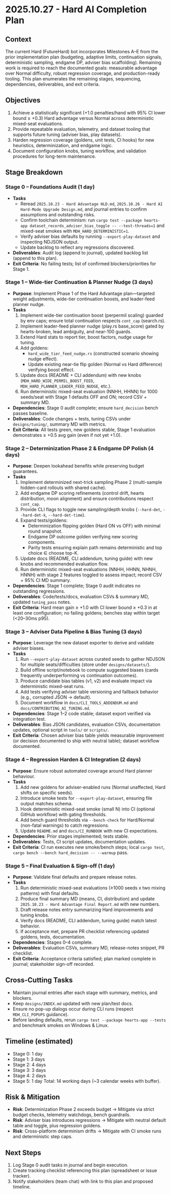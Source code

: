 # 2025.10.27 - Hard AI Completion Plan

## Context
The current Hard (FutureHard) bot incorporates Milestones A–E from the prior implementation plan (budgeting, adaptive limits, continuation signals, deterministic sampling, endgame DP, adviser bias scaffolding). Remaining work is required to reach the documented goals: measurable advantage over Normal difficulty, robust regression coverage, and production-ready tooling. This plan enumerates the remaining stages, sequencing, dependencies, deliverables, and exit criteria.

## Objectives
1. Achieve a statistically significant (+1.0 penalties/hand with 95% CI lower bound ≥ +0.3) Hard advantage versus Normal across deterministic mixed-seat evaluations.
2. Provide repeatable evaluation, telemetry, and dataset tooling that supports future tuning (adviser bias, play datasets).
3. Harden regression coverage (goldens, unit tests, CI hooks) for new heuristics, determinization, and endgame logic.
4. Document configuration knobs, tuning workflow, and validation procedures for long-term maintenance.

## Stage Breakdown

### Stage 0 – Foundations Audit (1 day)
- **Tasks**
  - Reread `2025.10.23 - Hard Advantage HLD.md`, `2025.10.26 - Hard AI Hard-Mode Upgrade Design.md`, and journal entries to confirm assumptions and outstanding risks.
  - Confirm toolchain determinism: run `cargo test --package hearts-app dataset_records_adviser_bias_toggle -- --test-threads=1` and mixed-seat smokes with `MDH_HARD_DETERMINISTIC=1`.
  - Verify adviser bias defaults by running `--export-play-dataset` and inspecting NDJSON output.
  - Update backlog to reflect any regressions discovered.
- **Deliverables**: Audit log (append to journal), updated backlog list (append to this plan).
- **Exit Criteria**: No failing tests; list of confirmed blockers/priorities for Stage 1. 

### Stage 1 – Wide-tier Continuation & Planner Nudge (3 days)
- **Purpose**: Implement Phase 1 of the Hard Advantage plan—targeted weight adjustments, wide-tier continuation boosts, and leader-feed planner nudge.
- **Tasks**
  1. Implement wide-tier continuation boost (perpermil scaling) guarded by env caps; ensure total continuation respects `cont_cap` (search.rs).
  2. Implement leader-feed planner nudge (play.rs base_score) gated by hearts-broken, lead ambiguity, and near-100 guards.
  3. Extend Hard stats to report tier, boost factors, nudge usage for tuning.
  4. Add goldens:
     - `hard_wide_tier_feed_nudge.rs` (constructed scenario showing nudge effect).
     - Update existing near-tie flip golden (Normal vs Hard difference) verifying boost effect.
  5. Update docs (README + CLI addendum) with new knobs (`MDH_HARD_WIDE_PERMIL_BOOST_FEED`, `MDH_HARD_PLANNER_LEADER_FEED_NUDGE`, etc.).
  6. Run deterministic mixed-seat evaluation (NNHH, HHNN) for 1000 seeds/seat with Stage 1 defaults OFF and ON; record CSV + summary MD.
- **Dependencies**: Stage 0 audit complete; ensure `hard_decision` bench passes baseline.
- **Deliverables**: Code changes + tests, tuning CSVs under `designs/tuning/`, summary MD with metrics.
- **Exit Criteria**: All tests green, new goldens stable, Stage 1 evaluation demonstrates ≥ +0.5 avg gain (even if not yet +1.0). 

### Stage 2 – Determinization Phase 2 & Endgame DP Polish (4 days)
- **Purpose**: Deepen lookahead benefits while preserving budget guarantees.
- **Tasks**
  1. Implement determinized next-trick sampling Phase 2 (multi-sample hidden-card rollouts with shared cache).
  2. Add endgame DP scoring refinements (control drift, hearts distribution, moon alignment) and ensure contributions respect `cont_cap`.
  3. Provide CLI flags to toggle new sampling/depth knobs (`--hard-det`, `--hard-det-k`, `--hard-det-time`).
  4. Expand tests/goldens:
     - Determinization flipping golden (Hard ON vs OFF) with minimal round snapshot.
     - Endgame DP outcome golden verifying new scoring components.
     - Parity tests ensuring explain path remains deterministic and top choice ∈ choose top-K.
  5. Update docs (README, CLI addendum, tuning guide) with new knobs and recommended evaluation flow.
  6. Run deterministic mixed-seat evaluations (NNHH, HHNN, NHNH, HNNH) with stage 2 features toggled to assess impact; record CSV + 95% CI MD summary.
- **Dependencies**: Stage 1 complete; Stage 0 audit indicates no outstanding regressions.
- **Deliverables**: Code/tests/docs, evaluation CSVs & summary MD, updated `tuning_pass` notes.
- **Exit Criteria**: Hard mean gain ≥ +1.0 with CI lower bound ≥ +0.3 in at least one configuration; no failing goldens; benches stay within target (<20–30ms p95). 

### Stage 3 – Adviser Data Pipeline & Bias Tuning (3 days)
- **Purpose**: Leverage the new dataset exporter to derive and validate adviser biases.
- **Tasks**
  1. Run `--export-play-dataset` across curated seeds to gather NDJSON for multiple seats/difficulties (store under `designs/datasets/`).
  2. Build offline script/notebook to compute suggested biases (cards frequently underperforming vs continuation outcomes).
  3. Produce candidate bias tables (v1, v2) and evaluate impact via deterministic mixed-seat runs.
  4. Add tests verifying adviser table versioning and fallback behavior (e.g., corrupted JSON -> default).
  5. Document workflow in `docs/CLI_TOOLS_ADDENDUM.md` and `docs/CONTRIBUTING_AI_TUNING.md`.
- **Dependencies**: Stage 1–2 code stable; dataset export verified via integration test.
- **Deliverables**: Bias JSON candidates, evaluation CSVs, documentation updates, optional script in `tools/` or `scripts/`.
- **Exit Criteria**: Chosen adviser bias table yields measurable improvement (or decision documented to ship with neutral table); dataset workflow documented. 

### Stage 4 – Regression Harden & CI Integration (2 days)
- **Purpose**: Ensure robust automated coverage around Hard planner behaviour.
- **Tasks**
  1. Add new goldens for adviser-enabled runs (Normal unaffected, Hard shifts on specific seeds).
  2. Introduce smoke tests for `--export-play-dataset`, ensuring file output matches schema.
  3. Hook deterministic mixed-seat smoke (small N) into CI (optional GitHub workflow) with gating thresholds.
  4. Add bench guard thresholds via `--bench-check` for Hard/Normal (non-fatal warnings) to catch regressions.
  5. Update `README.md` and `docs/CI_RUNBOOK` with new CI expectations.
- **Dependencies**: Prior stages implemented; tests stable.
- **Deliverables**: Tests, CI script updates, documentation updates.
- **Exit Criteria**: CI run executes new smoke/bench steps; local `cargo test`, `cargo bench --bench hard_decision -- --warmup` pass. 

### Stage 5 – Final Evaluation & Sign-off (1 day)
- **Purpose**: Validate final defaults and prepare release notes.
- **Tasks**
  1. Run deterministic mixed-seat evaluations (≥1000 seeds x two mixing patterns) with final defaults.
  2. Produce final summary MD (means, CI, distribution) and update `2025.10.23 - Hard Advantage Final Report.md` with new numbers.
  3. Draft release notes entry summarizing Hard improvements and tuning knobs.
  4. Verify docs (README, CLI addendum, tuning guide) match latest behavior.
  5. If acceptance met, prepare PR checklist referencing updated goldens, tests, documentation.
- **Dependencies**: Stages 0–4 complete.
- **Deliverables**: Evaluation CSVs, summary MD, release-notes snippet, PR checklist.
- **Exit Criteria**: Acceptance criteria satisfied; plan marked complete in journal; stakeholder sign-off recorded.

## Cross-Cutting Tasks
- Maintain journal entries after each stage with summary, metrics, and blockers.
- Keep `designs/INDEX.md` updated with new plan/test docs.
- Ensure no pop-up dialogs occur during CLI runs (respect `MDH_CLI_POPUPS` guidance).
- Before landing defaults, rerun `cargo test --package hearts-app --tests` and benchmark smokes on Windows & Linux.

## Timeline (estimated)
- Stage 0: 1 day
- Stage 1: 3 days
- Stage 2: 4 days
- Stage 3: 3 days
- Stage 4: 2 days
- Stage 5: 1 day
Total: 14 working days (~3 calendar weeks with buffer).

## Risk & Mitigation
- **Risk**: Determinization Phase 2 exceeds budget -> Mitigate via strict budget checks, telemetry watchdogs, bench guardrails.
- **Risk**: Adviser bias introduces regressions -> Mitigate with neutral default table and toggle, plus regression goldens.
- **Risk**: Cross-platform determinism drifts -> Mitigate with CI smoke runs and deterministic step caps.

## Next Steps
1. Log Stage 0 audit tasks in journal and begin execution.
2. Create tracking checklist referencing this plan (spreadsheet or issue tracker).
3. Notify stakeholders (team chat) with link to this plan and proposed timeline.

